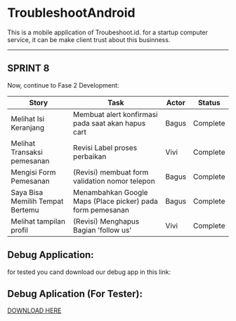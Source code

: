 # TroubleshootAndroid
This is a mobile application of Troubeshoot.id.
for a startup computer service, it can be make client trust about this businness.

<hr>

## SPRINT 8
Now, continue to Fase 2 Development:

| Story                 | Task                                                              | Actor | Status   |
|-----------------------|-------------------------------------------------------------------|-------|----------|
| Melihat Isi Keranjang          | Membuat alert konfirmasi pada saat akan hapus cart       | Bagus | Complete |
| Melihat Transaksi pemesanan      | Revisi Label proses perbaikan                                | Vivi  | Complete |
| Mengisi Form Pemesanan           | \(Revisi\) membuat form validation nomor telepon             | Bagus | Complete |
| Saya Bisa Memilih Tempat Bertemu | Menambahkan Google Maps \(Place picker\) pada form pemesanan | Bagus | Complete |
| Melihat tampilan profil                   | \(Revisi\) Menghapus Bagian 'follow us'                      | Vivi  | Complete |


## Debug Application:
for tested you cand download our debug app in this link:
## Debug Aplication (For Tester):
[DOWNLOAD HERE](https://drive.google.com/file/d/1FtzZsp3WCAhUh7tuGghWAujCE3wAXEDD/view?usp=sharing)
<br>
<br>

